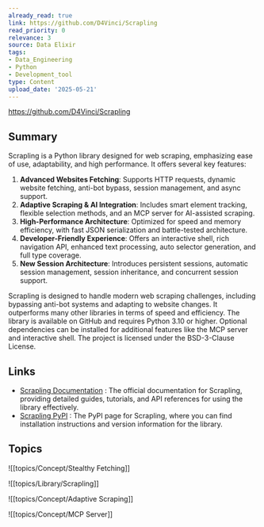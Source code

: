 ```yaml
---
already_read: true
link: https://github.com/D4Vinci/Scrapling
read_priority: 0
relevance: 3
source: Data Elixir
tags:
- Data_Engineering
- Python
- Development_tool
type: Content
upload_date: '2025-05-21'
---
```


https://github.com/D4Vinci/Scrapling
## Summary

Scrapling is a Python library designed for web scraping, emphasizing ease of use, adaptability, and high performance. It offers several key features:

1. **Advanced Websites Fetching**: Supports HTTP requests, dynamic website fetching, anti-bot bypass, session management, and async support.
2. **Adaptive Scraping & AI Integration**: Includes smart element tracking, flexible selection methods, and an MCP server for AI-assisted scraping.
3. **High-Performance Architecture**: Optimized for speed and memory efficiency, with fast JSON serialization and battle-tested architecture.
4. **Developer-Friendly Experience**: Offers an interactive shell, rich navigation API, enhanced text processing, auto selector generation, and full type coverage.
5. **New Session Architecture**: Introduces persistent sessions, automatic session management, session inheritance, and concurrent session support.

Scrapling is designed to handle modern web scraping challenges, including bypassing anti-bot systems and adapting to website changes. It outperforms many other libraries in terms of speed and efficiency. The library is available on GitHub and requires Python 3.10 or higher. Optional dependencies can be installed for additional features like the MCP server and interactive shell. The project is licensed under the BSD-3-Clause License.
## Links

- [Scrapling Documentation](https://scrapling.readthedocs.io/en/latest/) : The official documentation for Scrapling, providing detailed guides, tutorials, and API references for using the library effectively.
- [Scrapling PyPI](https://pypi.org/project/scrapling/) : The PyPI page for Scrapling, where you can find installation instructions and version information for the library.

## Topics

![[topics/Concept/Stealthy Fetching]]

![[topics/Library/Scrapling]]

![[topics/Concept/Adaptive Scraping]]

![[topics/Concept/MCP Server]]